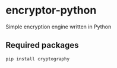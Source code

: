 # encryptor-python
Simple encryption engine written in Python

## Required packages

```
pip install cryptography
```
